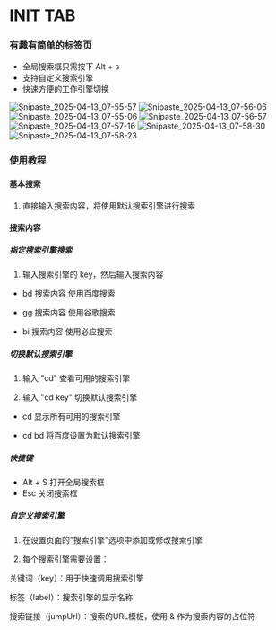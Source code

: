 # INIT TAB
### 有趣有简单的标签页

* 全局搜索框只需按下 Alt + s
* 支持自定义搜索引擎 
* 快速方便的工作引擎切换

![Snipaste_2025-04-13_07-55-57](https://github.com/user-attachments/assets/3a89af8d-61da-4ce5-98ef-b28da786de3f)
![Snipaste_2025-04-13_07-56-06](https://github.com/user-attachments/assets/bf758de5-98a3-4de4-b935-660a04bf8001)
![Snipaste_2025-04-13_07-55-06](https://github.com/user-attachments/assets/3b00795c-f182-4bfc-bb64-c4b802ad7352)
![Snipaste_2025-04-13_07-56-57](https://github.com/user-attachments/assets/78208108-7a97-4c41-9c69-aab5c51059ed)
![Snipaste_2025-04-13_07-57-16](https://github.com/user-attachments/assets/4048c4f1-a554-4c7d-a2e5-f187fa6ba07f)
![Snipaste_2025-04-13_07-58-30](https://github.com/user-attachments/assets/a73186f3-9f93-465c-95c9-cd873982f6aa)
![Snipaste_2025-04-13_07-58-23](https://github.com/user-attachments/assets/cfabd38a-4afc-40f2-be20-974005c3122e)

### 使用教程

#### 基本搜索

1. 直接输入搜索内容，将使用默认搜索引擎进行搜索

#### 搜索内容

##### 指定搜索引擎搜索

1. 输入搜索引擎的 key，然后输入搜索内容

* bd 搜索内容 使用百度搜索

* gg 搜索内容 使用谷歌搜索

* bi 搜索内容 使用必应搜索

##### 切换默认搜索引擎

1. 输入 "cd" 查看可用的搜索引擎

2. 输入 "cd key" 切换默认搜索引擎

* cd 显示所有可用的搜索引擎

* cd bd 将百度设置为默认搜索引擎

##### 快捷键

* Alt + S 打开全局搜索框
* Esc 关闭搜索框

##### 自定义搜索引擎

1. 在设置页面的"搜索引擎"选项中添加或修改搜索引擎

2. 每个搜索引擎需要设置：

关键词（key）：用于快速调用搜索引擎

标签（label）：搜索引擎的显示名称

搜索链接（jumpUrl）：搜索的URL模板，使用 &<query> 作为搜索内容的占位符


